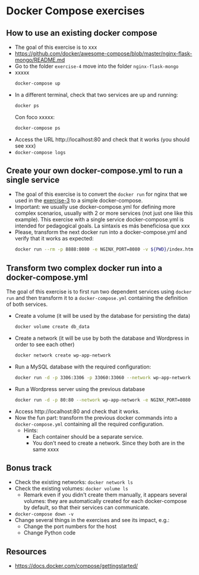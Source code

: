 # Docker Compose exercises

## How to use an existing docker compose

- The goal of this exercise is to xxx
- https://github.com/docker/awesome-compose/blob/master/nginx-flask-mongo/README.md
- Go to the folder `exercise-4` move into the folder `nginx-flask-mongo`
- xxxxx
  ```bash
  docker-compose up
  ```
- In a different terminal, check that two services are up and running:
  ```bash
  docker ps
  ```
  Con foco xxxxx:
  ```bash
  docker-compose ps
  ```
- Access the URL http://localhost:80 and check that it works (you should see xxx)
- `docker-compose logs`

## Create your own docker-compose.yml to run a single service

- The goal of this exercise is to convert the `docker run` for nginx that we used in the [exercise-3](./exercise-3-ports-envs-volumes.md) to a simple docker-compose.
- Important: we usually use docker-compose.yml for defining more complex scenarios, usually with 2 or more services (not just one like this example). This exercise with a single service docker-compose.yml is intended for pedagogical goals. La sintaxis es más beneficiosa que xxx
- Please, transform the next docker run into a docker-compose.yml and verify that it works as expected:
  ```bash
  docker run --rm -p 8888:8080 -e NGINX_PORT=8080 -v ${PWD}/index.html:/usr/share/nginx/html/index.html -v ${PWD}/conf:/etc/nginx/templates nginx
  ```

## Transform two complex docker run into a docker-compose.yml

The goal of this exercise is to first run two dependent services using `docker run` and then transform it to a `docker-compose.yml` containing the definition of both services.

- Create a volume (it will be used by the database for persisting the data)
  ```bash
  docker volume create db_data
  ```
- Create a network (it will be use by both the database and Wordpress in order to see each other)
  ```bash
  docker network create wp-app-network
  ```
- Run a MySQL database with the required configuration:
  ```bash
  docker run -d -p 3306:3306 -p 33060:33060 --network wp-app-network --network-alias db -e MYSQL_HOST=mysql -e MYSQL_ROOT_PASSWORD=somewordpress -e MYSQL_DATABASE=wordpress -e MYSQL_USER=wordpress -e MYSQL_PASSWORD=wordpress -v db_data:/var/lib/mysql mysql:8.0.19
  ```
- Run a Wordpress server using the previous database
  ```bash
  docker run -d -p 80:80 --network wp-app-network -e NGINX_PORT=8080 -e WORDPRESS_DB_HOST=db -e WORDPRESS_DB_USER=wordpress -e WORDPRESS_DB_PASSWORD=wordpress -e WORDPRESS_DB_NAME=wordpress wordpress
  ```
- Access http://localhost:80 and check that it works.
- Now the fun part: transform the previous docker commands into a `docker-compose.yml` containing all the required configuration.
  - Hints:
    - Each container should be a separate service.
    - You don't need to create a network. Since they both are in the same xxxx

## Bonus track

- Check the existing networks: `docker network ls`
- Check the existing volumes: `docker volume ls`
  - Remark even if you didn't create them manually, it appears several volumes: they are automatically created for each docker-compose by default, so that their services can communicate.
- `docker-compose down -v`
- Change several things in the exercises and see its impact, e.g.:
  - Change the port numbers for the host
  - Change Python code

## Resources

- https://docs.docker.com/compose/gettingstarted/
